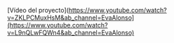 
[Vídeo del proyecto](https://www.youtube.com/watch?v=ZKLPCMuxHsM&ab_channel=EvaAlonso](https://www.youtube.com/watch?v=L9nQLwFQWn4&ab_channel=EvaAlonso)


